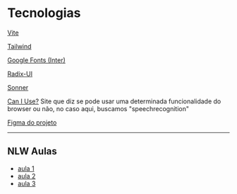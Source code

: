 # Tecnologias
[Vite](https://vitejs.dev/guide/)

[Tailwind](https://tailwindcss.com/)

[Google Fonts (Inter)](https://fonts.google.com/specimen/Inter?query=inter)

[Radix-UI](https://www.radix-ui.com/primitives/docs/overview/introduction)

[Sonner](https://sonner.emilkowal.ski/)

[Can I Use?](https://caniuse.com/)
Site que diz se pode usar uma determinada funcionalidade do browser ou não, no caso aqui, buscamos "speechrecognition"

[Figma do projeto](https://www.figma.com/file/gEcfNsmH70S8JkMz7vm0WN/NLW-expert-%E2%80%A2-Notes-(Community)?type=design&node-id=2-287&mode=design&t=2AjHROaWxGxWYUoa-0)

---

## NLW Aulas
- [aula 1](https://youtu.be/oHRhNas5MtY)
- [aula 2](https://youtu.be/8TydWjnb0_s)
- [aula 3](https://youtu.be/juqyYfuOVjM)
